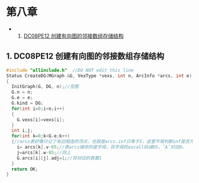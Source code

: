 # 第八章
* 1. [DC08PE12 创建有向图的邻接数组存储结构](#DC08PE12)


##  1. <a name='DC08PE12'></a>DC08PE12 创建有向图的邻接数组存储结构 
```C
#include "allinclude.h"  //DO NOT edit this line
Status CreateDG(MGraph &G, VexType *vexs, int n, ArcInfo *arcs, int e) 
{    
  InitGraph(G, DG, n);//空图
  G.n = n;
  G.e = e;
  G.kind = DG;
  for(int i=0;i<n;i++)
  {
    G.vexs[i]=vexs[i];
  }
  int i,j;
  for(int k=0;k<G.e;k++)
  {//arcs表好像只记了有边相连的顶点，也就是arcs.inf只等于1，这里不用判断inf是否为0
    i= arcs[k].v-65;//表arcs储存的是字母，将字母的ascall码减65，‘A’对应0。
    j=arcs[k].w-65;//同上
    G.arcs[i][j].adj=1;//将对应的表置1
  }
  return OK;
}
```
